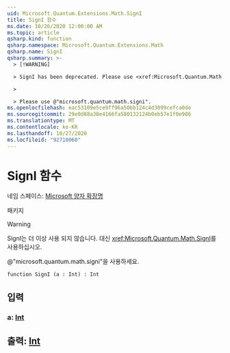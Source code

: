 ```yaml
---
uid: Microsoft.Quantum.Extensions.Math.SignI
title: SignI 함수
ms.date: 10/26/2020 12:00:00 AM
ms.topic: article
qsharp.kind: function
qsharp.namespace: Microsoft.Quantum.Extensions.Math
qsharp.name: SignI
qsharp.summary: >-
  > [!WARNING]

  > SignI has been deprecated. Please use <xref:Microsoft.Quantum.Math.SignI> instead.

  >

  > Please use @"microsoft.quantum.math.signi".
ms.openlocfilehash: eac53109e5ce9ff96a50bb124c4d3099cefca0de
ms.sourcegitcommit: 29e0d88a30e4166fa580132124b0eb57e1f0e986
ms.translationtype: MT
ms.contentlocale: ko-KR
ms.lasthandoff: 10/27/2020
ms.locfileid: "92710060"
---
```

# <a name="signi-function"></a>SignI 함수

네임 스페이스: [Microsoft 양자 확장명](xref:Microsoft.Quantum.Extensions.Math)

패키지 [](https://nuget.org/packages/)


> [!WARNING]
> SignI는 더 이상 사용 되지 않습니다. 대신 <xref:Microsoft.Quantum.Math.SignI>를 사용하십시오.
>
> @"microsoft.quantum.math.signi"을 사용하세요.



```qsharp
function SignI (a : Int) : Int
```


## <a name="input"></a>입력

### <a name="a--int"></a>a: [Int](xref:microsoft.quantum.lang-ref.int)





## <a name="output--int"></a>출력: [Int](xref:microsoft.quantum.lang-ref.int)

